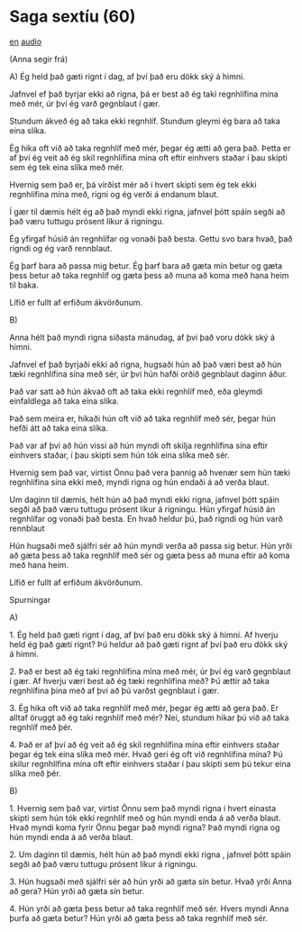 # Saga sextíu (60)

[en](../en/story_60.md)
[audio](../audio/story_60.mp3)

(Anna segir frá)

A\) Ég held það gæti rignt í dag, af því það eru dökk ský á himni.

Jafnvel ef það byrjar ekki að rigna, þá er best að ég taki regnhlífina
mína með mér, úr því ég varð gegnblaut í gær.

Stundum ákveð ég að taka ekki regnhlíf. Stundum gleymi ég bara að taka
eina slíka.

Ég hika oft við að taka regnhlíf með mér, þegar ég ætti að gera það.
Þetta er af því ég veit að ég skil regnhlífina mína oft eftir einhvers
staðar í þau skipti sem ég tek eina slíka með mér.

Hvernig sem það er, þá virðist mér að í hvert skipti sem ég tek ekki
regnhlífina mína með, rigni og ég verði á endanum blaut.

Í gær til dæmis hélt ég að það myndi ekki rigna, jafnvel þótt spáin
segði að það væru tuttugu prósent líkur á rigningu.

Ég yfirgaf húsið án regnhlífar og vonaði það besta. Gettu svo bara hvað,
það rigndi og ég varð rennblaut.

Ég þarf bara að passa mig betur. Ég þarf bara að gæta mín betur og gæta
þess betur að taka regnhlíf og gæta þess að muna að koma með hana heim
til baka.

Lífið er fullt af erfiðum ákvörðunum.

B\)

Anna hélt það myndi rigna síðasta mánudag, af því það voru dökk ský á
himni.

Jafnvel ef það byrjaði ekki að rigna, hugsaði hún að það væri best að
hún tæki regnhlífina sína með sér, úr því hún hafði orðið gegnblaut
daginn áður.

Það var satt að hún ákvað oft að taka ekki regnhlíf með, eða gleymdi
einfaldlega að taka eina slíka.

Það sem meira er, hikaði hún oft við að taka regnhlíf með sér, þegar hún
hefði átt að taka eina slíka.

Það var af því að hún vissi að hún myndi oft skilja regnhlífina sína
eftir einhvers staðar, í þau skipti sem hún tók eina slíka með sér.

Hvernig sem það var, virtist Önnu það vera þannig að hvenær sem hún tæki
regnhlífina sína ekki með, myndi rigna og hún endaði á að verða blaut.

Um daginn til dæmis, hélt hún að það myndi ekki rigna, jafnvel þótt
spáin segði að það væru tuttugu prósent líkur á rigningu. Hún yfirgaf
húsið án regnhlífar og vonaði það besta. En hvað heldur þú, það rigndi
og hún varð rennblaut

Hún hugsaði með sjálfri sér að hún myndi verða að passa sig betur. Hún
yrði að gæta þess að taka regnhlíf með sér og gæta þess að muna eftir að
koma með hana heim.

Lífið er fullt af erfiðum ákvörðunum.

Spurningar

A\)

1\. Ég held það gæti rignt í dag, af því það eru dökk ský á himni. Af
hverju held ég það gæti rignt? Þú heldur að það gæti rignt af því það
eru dökk ský á himni.

2\. Það er best að ég taki regnhlífina mína með mér, úr því ég varð
gegnblaut í gær. Af hverju væri best að ég tæki regnhlífina með? Þú
ættir að taka regnhlífina þína með af því að þú varðst gegnblaut í gær.

3\. Ég hika oft við að taka regnhlíf með mér, þegar ég ætti að gera það.
Er alltaf öruggt að ég taki regnhlíf með mér? Nei, stundum hikar þú við
að taka regnhlíf með þér.

4\. Það er af því að ég veit að ég skil regnhlífina mína eftir einhvers
staðar þegar ég tek eina slíka með mér. Hvað geri ég oft við regnhlífina
mína? Þú skilur regnhlífina mína oft eftir einhvers staðar í þau skipti
sem þú tekur eina slíka með þér.

B\)

1\. Hvernig sem það var, virtist Önnu sem það myndi rigna í hvert
einasta skipti sem hún tók ekki regnhlíf með og hún myndi enda á að
verða blaut. Hvað myndi koma fyrir Önnu þegar það myndi rigna? Það myndi
rigna og hún myndi enda á að verða blaut.

2\. Um daginn til dæmis, hélt hún að það myndi ekki rigna , jafnvel þótt
spáin segði að það væru tuttugu prósent líkur á rigningu.

3\. Hún hugsaði með sjálfri sér að hún yrði að gæta sín betur. Hvað yrði
Anna að gera? Hún yrði að gæta sín betur.

4\. Hún yrði að gæta þess betur að taka regnhlíf með sér. Hvers myndi
Anna þurfa að gæta betur? Hún yrði að gæta þess að taka regnhlíf með
sér.